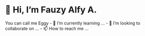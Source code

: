 <h1>👋 Hi, I’m Fauzy Alfy A.</h1>
<span>You can call me Eggy</span>
- 🌱 I’m currently learning ...
- 💞️ I’m looking to collaborate on ...
- 📫 How to reach me ...

<!---
fauzyalfy/fauzyalfy is a ✨ special ✨ repository because its `README.md` (this file) appears on your GitHub profile.
You can click the Preview link to take a look at your changes.
--->
